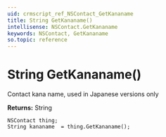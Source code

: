 ```yaml
---
uid: crmscript_ref_NSContact_GetKananame
title: String GetKananame()
intellisense: NSContact.GetKananame
keywords: NSContact, GetKananame
so.topic: reference
---
```


# String GetKananame()

Contact kana name, used in Japanese versions only

**Returns:** String

```crmscript
NSContact thing;
String kananame  = thing.GetKananame();
```

